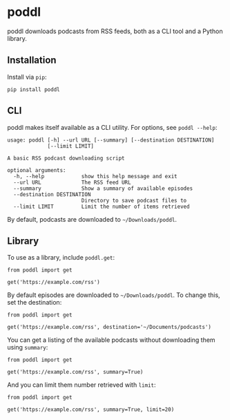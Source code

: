 # poddl

poddl downloads podcasts from RSS feeds, both as a CLI tool and a Python library.

## Installation

Install via `pip`:

```
pip install poddl
```

## CLI

poddl makes itself available as a CLI utility. For options, see `poddl --help`:

```
usage: poddl [-h] --url URL [--summary] [--destination DESTINATION]
             [--limit LIMIT]

A basic RSS podcast downloading script

optional arguments:
  -h, --help            show this help message and exit
  --url URL             The RSS feed URL
  --summary             Show a summary of available episodes
  --destination DESTINATION
                        Directory to save podcast files to
  --limit LIMIT         Limit the number of items retrieved
```

By default, podcasts are downloaded to `~/Downloads/poddl`.

## Library

To use as a library, include `poddl.get`:

```python3
from poddl import get

get('https://example.com/rss')
```

By default episodes are downloaded to `~/Downloads/poddl`. To change this, set the destination:

```python3
from poddl import get

get('https://example.com/rss', destination='~/Documents/podcasts')
```

You can get a listing of the available podcasts without downloading them using `summary`:

```python3
from poddl import get

get('https://example.com/rss', summary=True)
```

And you can limit them number retrieved with `limit`:

```python3
from poddl import get

get('https://example.com/rss', summary=True, limit=20)
```